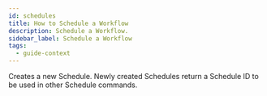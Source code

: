 ```yaml
---
id: schedules
title: How to Schedule a Workflow
description: Schedule a Workflow.
sidebar_label: Schedule a Workflow
tags:
  - guide-context
---
```


Creates a new Schedule. Newly created Schedules return a Schedule ID to be used in other Schedule commands.
